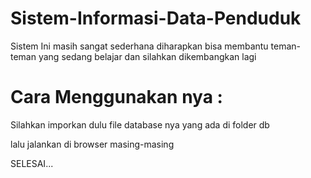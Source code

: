 # Sistem-Informasi-Data-Penduduk

Sistem Ini masih sangat sederhana diharapkan bisa membantu teman-teman yang sedang belajar dan silahkan dikembangkan lagi

# Cara Menggunakan nya :

Silahkan imporkan dulu file database nya yang ada di folder db 

lalu jalankan di browser masing-masing

SELESAI...
